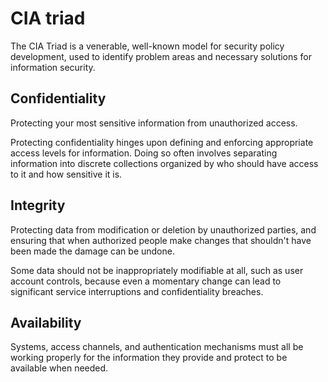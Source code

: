 # CIA triad

The CIA Triad is a venerable, well-known model for security policy development, used to identify problem areas and necessary solutions for information security.

## Confidentiality

Protecting your most sensitive information from unauthorized access.

Protecting confidentiality hinges upon defining and enforcing appropriate access levels for information. Doing so often involves separating information into discrete collections organized by who should have access to it and how sensitive it is.

## Integrity

Protecting data from modification or deletion by unauthorized parties, and ensuring that when authorized people make changes that shouldn't have been made the damage can be undone.

Some data should not be inappropriately modifiable at all, such as user account controls, because even a momentary change can lead to significant service interruptions and confidentiality breaches.

## Availability

Systems, access channels, and authentication mechanisms must all be working properly for the information they provide and protect to be available when needed.
